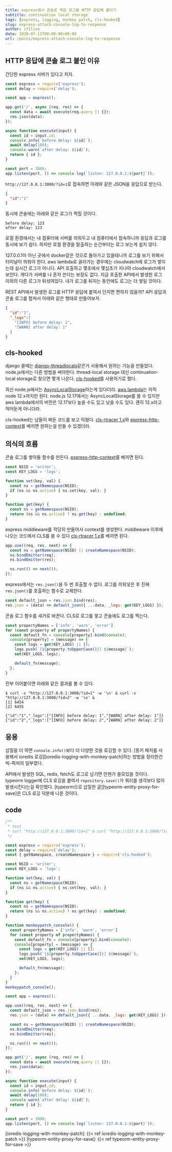 ```yaml
---
title: express에서 콘솔로 찍은 로그를 HTTP 응답에 붙이기
subtitle: continuation local storage
tags: [express, logging, monkey patch, cls-hooked]
slug: express-attach-console-log-to-response
author: if1live
date: 2020-07-11T00:00:00+09:00
url: /posts/express-attach-console-log-to-response
---
```


## HTTP 응답에 콘솔 로그 붙인 이유

간단한 express 서버가 있다고 치자.

```js
const express = require('express');
const delay = require('delay');

const app = express();

app.get('/', async (req, res) => {
  const data = await execute(req.query || {});
  res.json(data);
});

async function execute(input) {
  const id = input.id;
  console.info(`before delay: ${id}`);
  await delay(100);
  console.warn(`after delay: ${id}`);
  return { id };
}

const port = 3000;
app.listen(port, () => console.log(`listen: 127.0.0.1:${port}`));
```

`http://127.0.0.1:3000/?id=1`로 접속하면 아래와 같은 JSON을 응답으로 받는다.

```json
{
  "id":"1"
}
```

동시에 콘솔에는 아래와 같은 로그가 찍힐 것이다.

```
before delay: 123
after delay: 123
```

로컬 환경에서는 내 컴퓨터에 서버를 띄워두고 내 컴퓨터에서 접속하니까 응답과 로그를 동시에 보기 쉽다.
하지만 로컬 환경을 탈출하는 순간부터는 로그 보는게 쉽지 않다.

127.0.0.1이 아닌 곳에서 docker같은 것으로 돌아가고 있을테니까 로그를 보기 위해서 터미널이 띄워야 한다.
aws lambda로 굴러가는 경우에는 cloudwatch에 로그가 쌓이는데 실시간 로그가 아니다.
API 호출하고 몇초에서 몇십초가 지나야 cloudwatch에서 보인다.
게다가 서버를 나 혼자 쓴다는 보장도 없다.
지금 호출한 API에서 발생한 로그 이외의 다른 로그가 뒤섞여있다.
내가 로그를 뒤지는 동안에도 로그는 더 쌓일 것이다.

REST API에서 발생한 로그를 HTTP 응답에 붙여서 던지면 편하지 않을까?
API 응답과 콘솔 로그를 합쳐서 아래와 같은 형태로 만들어보자.

```json
{
  "id":"1",
  "_logs":[
    "[INFO] before delay: 1",
    "[WARN] after delay: 1"
  ]
}
```

## cls-hooked

django 쓸때는 [django-threadlocals](https://pypi.org/project/django-threadlocals/)같은거 사용해서 원하는 기능을 만들었다.
node.js에서는 다른 방법을 써야한다.
thread-local storage 대신 continuation-local storage로 찾으면 몇개 나온다.
[cls-hooked][repo-cls-hooked]를 사용하기로 했다.

최신 node.js에서는 [AsyncLocalStorage](https://nodejs.org/api/async_hooks.html#async_hooks_class_asynclocalstorage)라는게 있다더라.
[aws lambda][docs-aws-lambda]는 아직 node 12.x까지만 된다.
node.js 12.17에서는 AsyncLocalStorage를 쓸 수 있지만 aws lambda에서의 버전은 12.17보다 높을 수도 있고 낮을 수도 있다.
괜히 12.x라고 적어둔게 아니더라.

cls-hooked는 남들이 짜둔 코드를 보고 익혔다.
[cls-rtracer 1.x][repo-cls-rtracer]와 [express-http-context][repo-express-http-context]를 베끼면 원하는걸 만들 수 있겠더라.

## 의식의 흐름

콘솔 로그를 쌓아둘 함수를 만든다.
[express-http-context][repo-express-http-context]를 베끼면 된다.

```js
const NSID = 'writer';
const KEY_LOGS = 'logs';

function set(key, val) {
  const ns = getNamespace(NSID);
  if (ns && ns.active) { ns.set(key, val); }
}

function get(key) {
  const ns = getNamespace(NSID);
  return (ns && ns.active) ? ns.get(key) : undefined;
}
```

express middleware를 적당히 만들어서 context를 생성한다.
middleware 이후에 나오는 코드에서 CLS를 쓸 수 있다
[cls-rtracer 1.x][repo-cls-rtracer]를 베끼면 된다.

```js
app.use((req, res, next) => {
  const ns = getNamespace(NSID) || createNamespace(NSID);
  ns.bindEmitter(req);
  ns.bindEmitter(res);

  ns.run(() => next());
});
```

express에서는 `res.json()`을 두 번 호출할 수 없다.
로그를 끼워넣은 후 진짜 `res.json()`를 호출하는 함수로 교체한다.

```js
const default_json = res.json.bind(res);
res.json = (data) => default_json({ ...data, _logs: get(KEY_LOGS) });
```

콘솔 로그 함수를 새거로 바꾼다.
CLS로 로그를 쌓고 콘솔에도 로그를 찍는다.

```js
const propertyNames = ['info', 'warn', 'error']
for (const property of propertyNames) {
  const default_fn = console[property].bind(console);
  console[property] = (message) => {
    const logs = get(KEY_LOGS) || [];
    logs.push(`[${property.toUpperCase()}] ${message}`);
    set(KEY_LOGS, logs);

    default_fn(message);
  };
}
```

전부 이어붙이면 아래와 같은 결과를 볼 수 있다.

```
$ curl -s "http://127.0.0.1:3000/?id=1" -w '\n' & curl -s "http://127.0.0.1:3000/?id=2" -w '\n' &
[1] 6454
[2] 6455

{"id":"1","_logs":["[INFO] before delay: 1","[WARN] after delay: 1"]}
{"id":"2","_logs":["[INFO] before delay: 2","[WARN] after delay: 2"]}
```

## 응용

삽질을 더 하면 `console.info()`보다 더 다양한 것을 로깅할 수 있다.
[몽키 패치를 사용해서 ioredis 로깅][ioredis-logging-with-monkey-patch]하는 방법을 정리한건 빅-픽처의 일부였다.

API에서 발생한 SQL, redis, fetch도 로그로 남기면 언젠가 쓸모있을 것이다.
typeorm logger에 CLS 로깅을 붙여서 `repository.save()`가 쿼리를 생각보다 많이 발생시킨다는걸 확인했다.
[typeorm으로 삽질한 글][typeorm-entity-proxy-for-save]은 CLS 로깅 덕분에 나온 것이다.

## code

```js
/**
 * test
 * curl "http://127.0.0.1:3000/?id=1" & curl "http://127.0.0.1:3000/?id=2"
 */

const express = require('express');
const delay = require('delay');
const { getNamespace, createNamespace } = require('cls-hooked');

const NSID = 'writer';
const KEY_LOGS = 'logs';

function set(key, val) {
  const ns = getNamespace(NSID);
  if (ns && ns.active) { ns.set(key, val); }
}

function get(key) {
  const ns = getNamespace(NSID);
  return (ns && ns.active) ? ns.get(key) : undefined;
}

function monkeypatch_console() {
  const propertyNames = ['info', 'warn', 'error']
  for (const property of propertyNames) {
    const default_fn = console[property].bind(console);
    console[property] = (message) => {
      const logs = get(KEY_LOGS) || [];
      logs.push(`[${property.toUpperCase()}] ${message}`);
      set(KEY_LOGS, logs);

      default_fn(message);
    };
  }
}
monkeypatch_console();

const app = express();

app.use((req, res, next) => {
  const default_json = res.json.bind(res);
  res.json = (data) => default_json({ ...data, _logs: get(KEY_LOGS) });

  const ns = getNamespace(NSID) || createNamespace(NSID);
  ns.bindEmitter(req);
  ns.bindEmitter(res);

  ns.run(() => next());
});

app.get('/', async (req, res) => {
  const data = await execute(req.query || {});
  res.json(data);
});

async function execute(input) {
  const id = input.id;
  console.info(`before delay: ${id}`);
  await delay(100);
  console.warn(`after delay: ${id}`);
  return { id };
}

const port = 3000;
app.listen(port, () => console.log(`listen: 127.0.0.1:${port}`));
```

[repo-cls-hooked]: https://www.npmjs.com/package/cls-hooked
[repo-cls-rtracer]: https://github.com/puzpuzpuz/cls-rtracer/blob/1.4.1/index.js#L18
[repo-express-http-context]: https://github.com/skonves/express-http-context/blob/v1.2.3/index.js

[docs-aws-lambda]: https://docs.aws.amazon.com/lambda/latest/dg/lambda-runtimes.html

[ioredis-logging-with-monkey-patch]: {{< ref ioredis-logging-with-monkey-patch >}}
[typeorm-entity-proxy-for-save]: {{< ref typeorm-entity-proxy-for-save >}}
